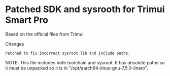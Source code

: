 # Patched SDK and sysrooth for Trimui Smart Pro

Based on the official files from Trimui

Changes

    Patched to fix incorrect sysroot lib and include paths.

NOTE: This file includes both toolchain and sysroot. It has absolute paths so it must be unpacked so it is in "/opt/aarch64-linux-gnu-7.5.0-linaro".
